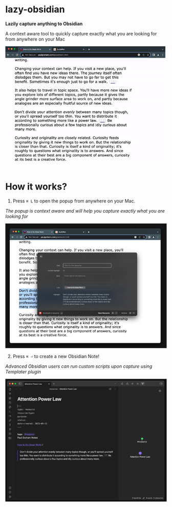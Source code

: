 # lazy-obsidian

**Lazily capture anything to Obsidian**

A context aware tool to quickly capture exactly what you are looking for from anywhere on your Mac

<img src="https://raw.githubusercontent.com/trillhause/lazy-obsidian/main/demo.gif" width="500">

# How it works?

1. Press `⌘ L` to open the popup from anywhere on your Mac.

_The popup is context aware and will help you capture exactly what you are looking for_

<img src="https://raw.githubusercontent.com/trillhause/lazy-obsidian/main/popup.png" width="600">

2. Press `⌘ ⏎` to create a new Obsidian Note!

_Advanced Obsidian users can run custom scripts upon capture using Templater plugin_

<img src="https://raw.githubusercontent.com/trillhause/lazy-obsidian/main/note.png" width="600">
